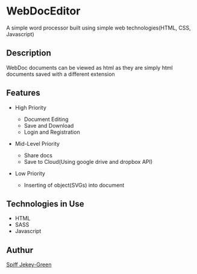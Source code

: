 # WebDocEditor
A simple word processor built using simple web technologies(HTML, CSS, Javascript)

## Description
WebDoc documents can be viewed as html as they are simply html documents saved with a different extension

## Features
* High Priority
  - Document Editing 
  - Save and Download
  - Login and Registration

* Mid-Level Priority
  - Share docs 
  - Save to Cloud(Using google drive and dropbox API)

* Low Priority
  - Inserting of object(SVGs) into document

## Technologies in Use
* HTML
* SASS
* Javascript

## Authur
[Spiff Jekey-Green](http://twitter.com/spiffGreen)
